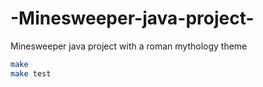 # -Minesweeper-java-project-
 Minesweeper java project with a roman mythology theme
 
 ```bash
 make
 make test
```
